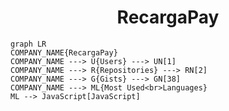 <h1 align="center">RecargaPay</h1>

```mermaid
graph LR
COMPANY_NAME{RecargaPay}
COMPANY_NAME ---> U{Users} ---> UN[1]
COMPANY_NAME ---> R{Repositories} ---> RN[2]
COMPANY_NAME ---> G{Gists} ---> GN[38]
COMPANY_NAME ---> ML{Most Used<br>Languages}
ML --> JavaScript[JavaScript]
```
